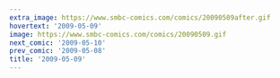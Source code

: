 ```yaml
---
extra_image: https://www.smbc-comics.com/comics/20090509after.gif
hovertext: '2009-05-09'
image: https://www.smbc-comics.com/comics/20090509.gif
next_comic: '2009-05-10'
prev_comic: '2009-05-08'
title: '2009-05-09'
---
```


